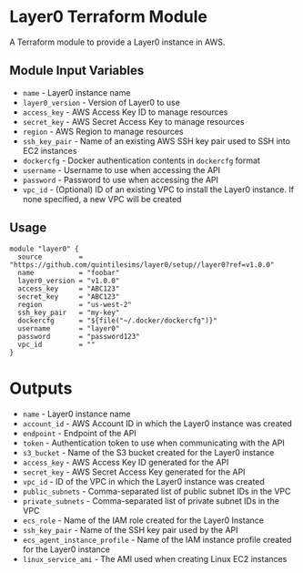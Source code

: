 Layer0 Terraform Module
===========
A Terraform module to provide a Layer0 instance in AWS.


Module Input Variables
----------------------

- `name` - Layer0 instance name
- `layer0_version` - Version of Layer0 to use
- `access_key` - AWS Access Key ID to manage resources
- `secret_key` - AWS Secret Access Key to manage resources
- `region` - AWS Region to manage resources
- `ssh_key_pair` - Name of an existing AWS SSH key pair used to SSH into EC2 instances
- `dockercfg` - Docker authentication contents in `dockercfg` format
- `username` - Username to use when accessing the API
- `password` - Password to use when accessing the API
- `vpc_id` - (Optional) ID of an existing VPC to install the Layer0 instance.
If none specified, a new VPC will be created


Usage
-----

```hcl
module "layer0" {
  source         = "https://github.com/quintilesims/layer0/setup//layer0?ref=v1.0.0"
  name           = "foobar"
  layer0_version = "v1.0.0"
  access_key     = "ABC123"
  secret_key     = "ABC123"
  region         = "us-west-2"
  ssh_key_pair   = "my-key"
  dockercfg      = "${file("~/.docker/dockercfg")}"
  username       = "layer0"
  password       = "password123"
  vpc_id         = ""
}
```


Outputs
=======
- `name` - Layer0 instance name
- `account_id` - AWS Account ID in which the Layer0 instance was created
- `endpoint` - Endpoint of the API
- `token` - Authentication token to use when communicating with the API
- `s3_bucket` - Name of the S3 bucket created for the Layer0 instance
- `access_key` - AWS Access Key ID generated for the API 
- `secret_key` - AWS Secret Access Key generated for the API 
- `vpc_id` - ID of the VPC in which the Layer0 instance was created
- `public_subnets` - Comma-separated list of public subnet IDs in the VPC
- `private_subnets` - Comma-separated list of private subnet IDs in the VPC
- `ecs_role` - Name of the IAM role created for the Layer0 Instance
- `ssh_key_pair` - Name of the SSH key pair used by the API
- `ecs_agent_instance_profile` - Name of the IAM instance profile created for the Layer0 instance
- `linux_service_ami` - The AMI used when creating Linux EC2 instances

